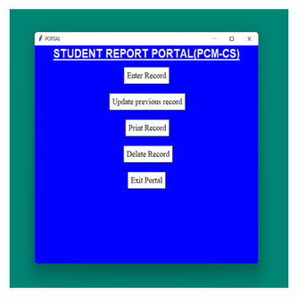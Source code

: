 <center>
 
<img src="./menupage.png" alt="Menu Page" title="MENU PAGE" width="500px" height="500px" style="margin: 0 auto;">
</center>



